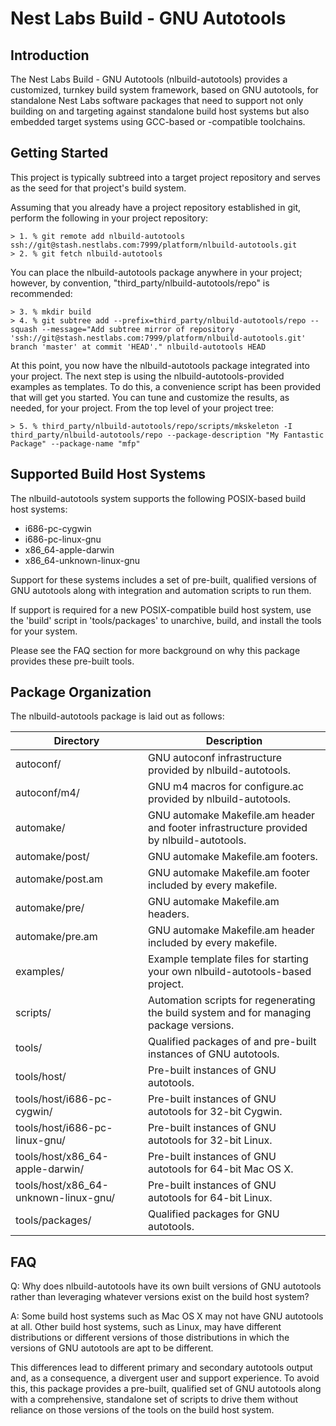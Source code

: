 Nest Labs Build - GNU Autotools
===============================

Introduction
------------

The Nest Labs Build - GNU Autotools (nlbuild-autotools) provides a
customized, turnkey build system framework, based on GNU autotools, for
standalone Nest Labs software packages that need to support not only
building on and targeting against standalone build host systems but
also embedded target systems using GCC-based or -compatible toolchains.

Getting Started
---------------

This project is typically subtreed into a target project repository
and serves as the seed for that project's build system.

Assuming that you already have a project repository established in
git, perform the following in your project repository:

    > 1. % git remote add nlbuild-autotools ssh://git@stash.nestlabs.com:7999/platform/nlbuild-autotools.git
    > 2. % git fetch nlbuild-autotools

You can place the nlbuild-autotools package anywhere in your project;
however, by convention, "third_party/nlbuild-autotools/repo" is recommended:

    > 3. % mkdir build
    > 4. % git subtree add --prefix=third_party/nlbuild-autotools/repo --squash --message="Add subtree mirror of repository 'ssh://git@stash.nestlabs.com:7999/platform/nlbuild-autotools.git' branch 'master' at commit 'HEAD'." nlbuild-autotools HEAD

At this point, you now have the nlbuild-autotools package integrated
into your project. The next step is using the
nlbuild-autotools-provided examples as templates. To do this, a
convenience script has been provided that will get you started. You
can tune and customize the results, as needed, for your project. From
the top level of your project tree:

    > 5. % third_party/nlbuild-autotools/repo/scripts/mkskeleton -I third_party/nlbuild-autotools/repo --package-description "My Fantastic Package" --package-name "mfp"

Supported Build Host Systems
----------------------------

The nlbuild-autotools system supports the following POSIX-based build
host systems:

  * i686-pc-cygwin
  * i686-pc-linux-gnu
  * x86_64-apple-darwin
  * x86_64-unknown-linux-gnu

Support for these systems includes a set of pre-built, qualified
versions of GNU autotools along with integration and automation
scripts to run them.

If support is required for a new POSIX-compatible build host system,
use the 'build' script in 'tools/packages' to unarchive, build, and
install the tools for your system.

Please see the FAQ section for more background on why this package
provides these pre-built tools.

Package Organization
--------------------

The nlbuild-autotools package is laid out as follows:

| Directory                         | Description                                                                              |
|-----------------------------------|------------------------------------------------------------------------------------------|
| autoconf/                         | GNU autoconf infrastructure provided by nlbuild-autotools.                               |
| autoconf/m4/                      | GNU m4 macros for configure.ac provided by nlbuild-autotools.                            |
| automake/                         | GNU automake Makefile.am header and footer infrastructure provided by nlbuild-autotools. |
| automake/post/                    | GNU automake Makefile.am footers.                                                        |
| automake/post.am                  | GNU automake Makefile.am footer included by every makefile.                              |
| automake/pre/                     | GNU automake Makefile.am headers.                                                        |
| automake/pre.am                   | GNU automake Makefile.am header included by every makefile.                              |
| examples/                         | Example template files for starting your own nlbuild-autotools-based project.            |
| scripts/                          | Automation scripts for regenerating the build system and for managing package versions.  |
| tools/                            | Qualified packages of and pre-built instances of GNU autotools.                          |
| tools/host/                          | Pre-built instances of GNU autotools.                                                    |
| tools/host/i686-pc-cygwin/           | Pre-built instances of GNU autotools for 32-bit Cygwin.                                  |
| tools/host/i686-pc-linux-gnu/        | Pre-built instances of GNU autotools for 32-bit Linux.                                   |
| tools/host/x86_64-apple-darwin/      | Pre-built instances of GNU autotools for 64-bit Mac OS X.                                |
| tools/host/x86_64-unknown-linux-gnu/ | Pre-built instances of GNU autotools for 64-bit Linux.                                   |
| tools/packages/                   | Qualified packages for GNU autotools.                                                    |

FAQ
---

Q: Why does nlbuild-autotools have its own built versions of GNU
   autotools rather than leveraging whatever versions exist on the build
   host system?

A: Some build host systems such as Mac OS X may not have GNU autotools
   at all. Other build host systems, such as Linux, may have different
   distributions or different versions of those distributions in which
   the versions of GNU autotools are apt to be different.

   This differences lead to different primary and secondary autotools
   output and, as a consequence, a divergent user and support
   experience. To avoid this, this package provides a pre-built,
   qualified set of GNU autotools along with a comprehensive,
   standalone set of scripts to drive them without reliance on those
   versions of the tools on the build host system.


